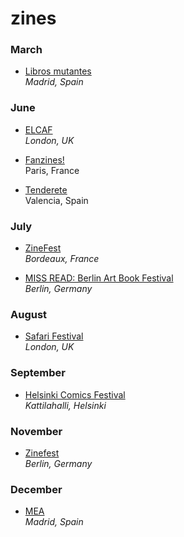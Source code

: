 # zines

### March

* [Libros mutantes](http://librosmutantes.com)   
*Madrid, Spain*

### June

* [ELCAF](http://www.elcaf.co.uk)  
*London, UK*

* [Fanzines!](http://fanzinesfestival.fr)  
Paris, France

* [Tenderete](http://tenderetefestival.tumblr.com)  
Valencia, Spain

### July

* [ZineFest](http://zinefest.fr)  
*Bordeaux, France*

* [MISS READ: Berlin Art Book Festival](http://missread.com/)  
*Berlin, Germany*

### August

* [Safari Festival](http://www.breakdownpress.com/safarifestival)  
*London, UK*

### September  

* [Helsinki Comics Festival](http://sarjakuvafestivaalit.fi)  
*Kattilahalli, Helsinki*

### November

* [Zinefest](http://zinefestberlin.com)  
*Berlin, Germany*

### December

* [MEA](http://meamaravilloso.blogspot.com.es)  
*Madrid, Spain*
